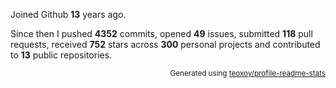Joined Github **13** years ago.

Since then I pushed **4352** commits, opened **49** issues, submitted **118** pull requests, received **752** stars across **300** personal projects and contributed to **13** public repositories.

<p align="right"><sub>Generated using <a href="https://github.com/marketplace/actions/profile-readme-stats">teoxoy/profile-readme-stats</a></sub></p>
